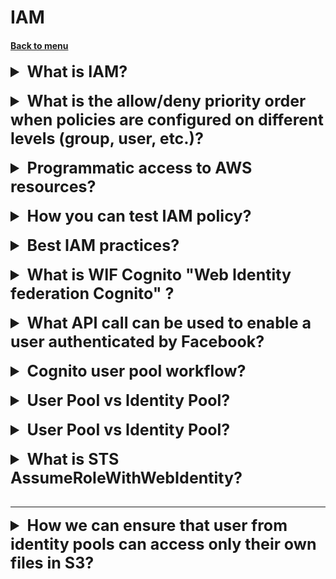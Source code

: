 <h1> IAM </h1>
<h4> 

[Back to menu](../../Menu.md)

</h4>

[//]: # (What is IAM?)

<details>
    <summary style="font-size: 25px;">
        <b>
            What is IAM?
        </b>
    </summary>
<br>

**AWS Identity and Access Management (IAM)** is a service that provides
capabilities to securely control access to AWS services and resources.
Using IAM, you can create and manage AWS users and groups,
and use permissions to grant or deny access to AWS resources.

**IAM Components**:
- Users - Who controls the system
- Groups - Associations of users and issuing operating rules to them
- Policies - Access rules for services and users
- Roles - Access rules for services
- security token service (STS) - providing temporary access to records

**Main functions of IAM**:
- You can grant administration permission to other people
  and use resources in your AWS account without sharing your password or access key.
- You can grant different permissions to different people for different resources.
- You can grant your applications permissions to access other AWS resources.
- You can add two-factor authentication for your account
  and for individual users for additional security.
- You can allow users to use (STS) to gain temporary access
  to your AWS account.
- Monitor information about IAM identities that have requested resources in your account.
- IAM is certified to comply with the Payment Card Industry (PCI) 
Data Security Standard (DSS).
- IAM and AWS Security Token Service (STS) are offered at no additional cost.
</details>
<br>

[//]: # (What is the allow/deny priority order when policies are configured on
        different levels [group, user,  etc.]?)

<details>
    <summary style="font-size: 25px;">
        <b>
            What is the allow/deny priority order when 
            policies are configured on different levels (group, user,  etc.)?
        </b>
    </summary>
<br>

![Image alt](https://docs.aws.amazon.com/IAM/latest/UserGuide/images/PolicyEvaluationHorizontal.png)

To finally set the priority, the following levels of checks are passed:

1. **Implicit denial.**
   AWS evaluates all policies in the account that apply to the request,
   rejecting the request if it finds a Deny instruction
2. **Service control policies level.**
   AWS evaluates the Service control policies applicable to the organization.
   If it does not find any Allows in SCP, the request is implicitly rejected.
3. **Resource-based policies.**
   Does the requested resource have a resource based policy and that policy
   grants Allow access. Then the request is processed and this is the final decision.
4. **IAM Permissions boundary**
   If the policy used to set the permission boundary is
   does not allow the requested action, the request is rejected.
5. **Session Policy**
   If the session policy is present and does not allow the requested action,
   the request is implicitly rejected.
6. **Identity-Based Policies**
   The user's policies and policies from the groups to which the user belongs are looked at.
   If any policy allows the requested action, then the decision is final "Allow".
   If there are none, then finally “Ban”
7. **At any point in the check if an error is found** the forced “Disable” is selected

Simplified:
- Account verification
- Checking the organization's policy
- Checking the resource policy (if allow at this stage, then access is given, if not, go further)
- IAM check for user
- Session session check (if any)
- Checking the groups the user belongs to

</details>
<br>

[//]: # (Programmatic access to AWS resources?)

<details>
    <summary style="font-size: 25px;">
        <b>
            Programmatic access to AWS resources?
        </b>
    </summary>
<br>

Access can also be achieved through the console.
All credentials of a particular user are stored in the ~/.aws/credentials folder

The console automatically requests credits to this folder 
and pings AWS services for verification
availability of a policy for the specified IAM profile.

</details>
<br>

[//]: # (How you can test IAM policy?)

<details>
    <summary style="font-size: 25px;">
        <b>
            How you can test IAM policy?
        </b>
    </summary>
<br>

IAM Policy Simulator

For:
- Test IAM permissions
- validate that the policy works as expected
- test policies attached to existing users for troubleshooting

</details>
<br>

[//]: # (Best IAM practices?)

<details>
    <summary style="font-size: 25px;">
        <b>
            Best IAM practices?
        </b>
    </summary>
<br>

- Lock the root user's access keys to your AWS account
- Create individual IAM users
- Use groups to assign permissions to IAM users
- Whenever possible, use policies defined by AWS to assign permissions
- Grant least privilege
- Using access levels to view IAM permissions
- Set up a strong password policy for your users
- Enable MFA for privileged users
- Use roles for applications running on Amazon EC2 instances
- Use roles to delegate permissions
- Do not share access keys
- Change your credentials regularly
- Remove unnecessary credentials
- Use policy terms for added security
- Monitor activity in your AWS account

</details>
<br>

[//]: # (What is WIF Cognito "Web Identity federation Cognito" ?)

<details>
    <summary style="font-size: 25px;">
        <b>
            What is WIF Cognito "Web Identity federation Cognito" ?
        </b>
    </summary>
<br>

This is an authentication broker that allows you
 to connect to resources using your facebook, Google, amazon credentials

It provides the following features:
- Multi-Factor Authentication
- Synchronization of user data across multiple device types
- Sign-up and sign-in to your applications

- Temporary credentials
- Maps to IAM role
- Secure and Seamless "бесшовный" (not stored)

Consists of
- Users Pools
- Identity pools

</details>
<br>

[//]: # (What API call can be used to enable a user authenticated by Facebook?)

<details>
    <summary style="font-size: 25px;">
        <b>
            What API call can be used to enable a user authenticated by Facebook?
        </b>
    </summary>
<br>

**assume-role-with-web-identity** returns a set of temporary security credentials 
for users who have been authenticated in a mobile or web application with 
a web identity provider.

</details>
<br>

[//]: # (Cognito user pool workflow?)

<details>
    <summary style="font-size: 25px;">
        <b>
            Cognito user pool workflow?
        </b>
    </summary>
<br>

The user needs to authenticate with Facebook first, 
that will return a web identity token. 
Then AWS STS is called and passes the web identity token as input. 
AWS STS authorizes the call and provides temporary AWS access credentials. 
The user is allowed to assume an IAM role and access AWS resources 
in accordance with the role's security policy

![UserPoolWorkflow.png](../img/UserPoolWorkflow.png)

</details>
<br>

[//]: # (User Pool vs Identity Pool?)

<details>
    <summary style="font-size: 25px;">
        <b>
            User Pool vs Identity Pool?
        </b>
    </summary>
<br>

User pool used to managed sign-up and sign-in functionality

Identity pool enable you to provide temporary AWS credentials
and enable access to AWS services like S3

</details>
<br>

[//]: # (IAM Managed policies/Customer managed policies/ ?)

<details>
    <summary style="font-size: 25px;">
        <b>
            User Pool vs Identity Pool?
        </b>
    </summary>
<br>

Managed policies — created and administered by AWS
AmazonDynamoDBFullAccess
- no need to write policy yourself
- attach to multiple users, groups, roles  
- you cannot change permissions

Customer managed policies
- Created by you
- Copy an Existing Policy
- Recommended when your needs are not covered by managed policies

Inline Policies
- 1:1 relationship
- when you delete user, group, a role in which policy is used, it also we be deleted
- in most cases AWS recommends using Managed policies over inline
- Used for single user, group, role

</details>
<br>

[//]: # (What is STS AssumeRoleWithWebIdentity?)

<details>
    <summary style="font-size: 25px;">
        <b>
            What is STS AssumeRoleWithWebIdentity?
        </b>
    </summary>
<br>

This is security token service api call.
This service is referenced with temporary credentials, now with IAM role or user

- STS API
- temporary credentials
- Web applications
- associated with temporary credentials

![img.png](../img/STSWorkflow.png)

</details>
<br>

---

[//]: # (How we can ensure that user from identity pools can access only their own files in S3?)

<details>
    <summary style="font-size: 25px;">
        <b>
            How we can ensure that user from identity pools can access only their own files in S3?
        </b>
    </summary>
<br>

Use an IAM policy within the Amazon Cognito identity prefix 
to restrict users to use their own folders in Amazon S3.

As example:

    {
        "Sid": "ReadWriteDeleteYourObjects",
        "Effect": "Allow",
        "Action": [
            "s3:DeleteObject",
            "s3:GetObject",
            "s3:PutObject"
        ],
    "Resource": [
        "arn:aws:s3:::bucket-name/cognito/application-name/${cognito-identity.amazonaws.com:sub}/*"
        ]
    }

https://docs.aws.amazon.com/IAM/latest/UserGuide/reference_policies_examples_s3_cognito-bucket.html

</details>
<br>


